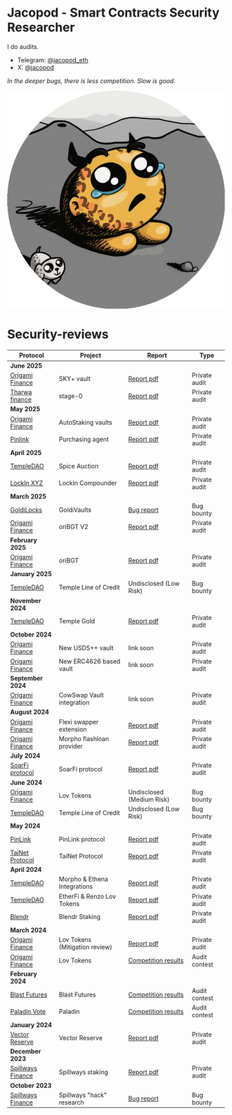 # Jacopod - Smart Contracts Security Researcher

I do audits. 

- Telegram: [@jacopod_eth](https://t.me/jacopod_eth)
- X: [@jacopod](https://x.com/jacolansac)

_In the deeper bugs, there is less competition. Slow is good._

![image](logo_rounded.png)

# Security-reviews

| Protocol                                                         | Project                                       | Report                                                                                                                                           | Type          |
| ---------------------------------------------------------------- | --------------------------------------------- | ------------------------------------------------------------------------------------------------------------------------------------------------ | ------------- |
| **June 2025**                                                    |                                               |                                                                                                                                                  |               |
| [Origami Finance](https://origami.finance/)                      | SKY+ vault                                    | [Report pdf](solo/origami/audit-report_OrigamiFinance_SKY_jacopod.pdf)                                                                           | Private audit |
| [Tharwa finance](https://www.tharwa.finance/)                    | stage-0                                       | [Report pdf](solo/tha-rwa/audit-report.pdf)                                                                                                      | Private audit |
| **May 2025**                                                     |                                               |                                                                                                                                                  |               |
| [Origami Finance](https://origami.finance/)                      | AutoStaking vaults                            | [Report pdf](solo/origami/origami-autostaking-review.md)                                                                                         | Private audit |
| [Pinlink](https://pinlink.ai/)                                   | Purchasing agent                              | [Report pdf](solo/pinlink/pinshop-agent-review.md)                                                                                               | Private audit |
| **April 2025**                                                   |                                               |                                                                                                                                                  |               |
| [TempleDAO](https://templedao.link/)                             | Spice Auction                                 | [Report pdf](solo/temple/templeGold/temple-gold-spice-auction-updates.md)                                                                        | Private audit |
| [LockIn XYZ](https://x.com/lockinxyz?s=21)                       | LockIn Compounder                             | [Report pdf](solo/lockin-xyz/lockin-audit-report.md)                                                                                             | Private audit |
| **March 2025**                                                   |                                               |                                                                                                                                                  |               |
| [GoldiLocks](https://www.goldilocksdao.io/)                      | GoldiVaults                                   | [Bug report](https://gist.github.com/JacoboLansac/a919110ede3642f5f90797cea002b7f0)                                                              | Bug bounty    |
| [Origami Finance](https://origami.finance/)                      | oriBGT V2                                     | [Report pdf](solo/origami/oriBGT-V2-audit-report.md)                                                                                             | Private audit |
| **February 2025**                                                |                                               |                                                                                                                                                  |               |
| [Origami Finance](https://origami.finance/)                      | oriBGT                                        | [Report pdf](solo/origami/oriBGT-audit-report.md)                                                                                                | Private audit |
| **January 2025**                                                 |                                               |                                                                                                                                                  |               |
| [TempleDAO](https://templedao.link/)                             | Temple Line of Credit                         | Undisclosed (Low Risk)                                                                                                                           | Bug bounty    |
| **November 2024**                                                |                                               |                                                                                                                                                  |               |
| [TempleDAO](https://templedao.link/)                             | Temple Gold                                   | [Report pdf](solo/temple/templeGold/temple-gold-report.md)                                                                                       | Private audit |
| **October 2024**                                                 |                                               |                                                                                                                                                  |               |
| [Origami Finance](https://origami.finance/)                      | New USDS++ vault                              | link soon                                                                                                                                        | Private audit |
| [Origami Finance](https://origami.finance/)                      | New ERC4626 based vault                       | link soon                                                                                                                                        | Private audit |
| **September 2024**                                               |                                               |                                                                                                                                                  |               |
| [Origami Finance](https://origami.finance/)                      | CowSwap Vault integration                     | link soon                                                                                                                                        | Private audit |
| **August 2024**                                                  |                                               |                                                                                                                                                  |               |
| [Origami Finance](https://origami.finance/)                      | Flexi swapper extension                       | [Report pdf](solo/origami/origami-flexi-swapper-review.md)                                                                                       | Private audit |
| [Origami Finance](https://origami.finance/)                      | Morpho flashloan provider                     | [Report pdf]()                                                                                                                                   | Private audit |
| **July 2024**                                                    |                                               |                                                                                                                                                  |               |
| [SoarFi protocol](https://coinmarketcap.com/currencies/soar-fi/) | SoarFi protocol                               | [Report pdf](solo/soar-review.md)                                                                                                                | Private audit |
| **June 2024**                                                    |                                               |                                                                                                                                                  |               |
| [Origami Finance](https://origami.finance/)                      | Lov Tokens                                    | Undisclosed (Medium Risk)                                                                                                                        | Bug bounty    |
| [TempleDAO](https://templedao.link/)                             | Temple Line of Credit                         | Undisclosed (Low Risk)                                                                                                                           | Bug bounty    |
| **May 2024**                                                     |                                               |                                                                                                                                                  |               |
| [PinLink](https://pinlink.ai/)                                   | PinLink protocol                              | [Report pdf](solo/pinlink-phase1-audit.md)                                                                                                       | Private audit |
| [TaiNet Protocol](https://tainet.gitbook.io/tainet-whitepaper)   | TaiNet Protocol                               | [Report pdf](solo/tai-net-ytao.md)                                                                                                               | Private audit |
| **April 2024**                                                   |                                               |                                                                                                                                                  |               |
| [TempleDAO](https://templedao.link/)                             | Morpho & Ethena Integrations        | [Report pdf](solo/temple-origami-morpho-integration-review.md)                                                                                   | Private audit |
| [TempleDAO](https://templedao.link/)                             | EtherFi & Renzo Lov Tokens                    | [Report pdf](https://github.com/JacoboLansac/audits/blob/main/README.md)                                                                         | Private audit |
| [Blendr](https://www.blendr.network/)                            | Blendr Staking                                | [Report pdf](solo/blendr-staking.md)                                                                                                             | Private audit |
| **March 2024**                                                   |                                               |                                                                                                                                                  |               |
| [Origami Finance](https://origami.finance/)                      | Lov Tokens (Mitigation review)                | [Report pdf](solo/origami-lov-mitigation-review.md)                                                                                              | Private audit |
| [Origami Finance](https://origami.finance/)                      | Lov Tokens                                    | [Competition results](https://app.hats.finance/audit-competitions/origami-0x998f1b716a5022be026ca6b919c0ddf45ca31abd/leaderboard)                | Audit contest |
| **February 2024**                                                |                                               |                                                                                                                                                  |               |
| [Blast Futures](https://blastfutures.com/)                       | Blast Futures                                 | [Competition results](https://app.hats.finance/audit-competitions/blast-futures-exchange-0x97895c329b950755566ddcdad3395caaea395074/leaderboard) | Audit contest |
| [Paladin Vote](https://paladin.vote/#/)                                                          | Paladin                                       | [Competition results](https://app.hats.finance/audit-competitions/paladin-0x1610bfde27e57b068af7f38aec3d2a7b1d146989/leaderboard)                | Audit contest |
| **January 2024**                                                 |                                               |                                                                                                                                                  |               |
| [Vector Reserve](https://linktr.ee/kernelprotocol)               | Vector Reserve | [Report pdf](solo/vector-reserve.md)                                                                                                             | Private audit |
| **December 2023**                                                |                                               |                                                                                                                                                  |               |
| [Spillways Finance](https://spillways.finance)                   | Spillways staking                             | [Report pdf](solo/spillways-staking.md)                                                                                                          | Private audit |
| **October 2023**                                                 |                                               |                                                                                                                                                  |               |
| [Spillways Finance](https://spillways.finance)                   | Spillways "hack" research                     | [Bug report](solo/spillways-hack.md)                                                                                                             | Bug bounty    |

